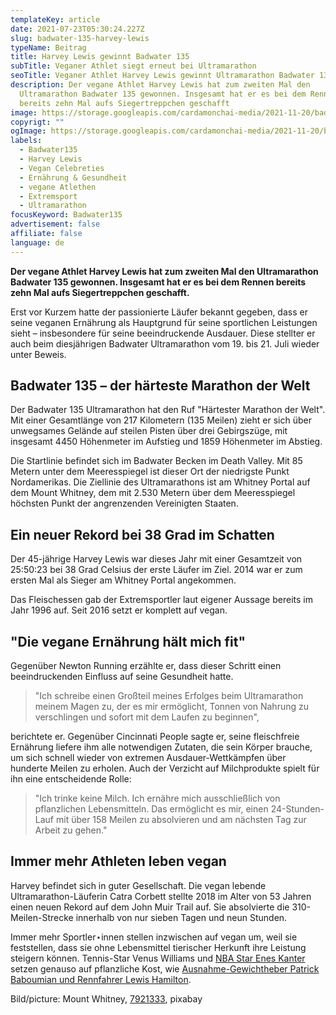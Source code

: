 ```yaml
---
templateKey: article
date: 2021-07-23T05:30:24.227Z
slug: badwater-135-harvey-lewis
typeName: Beitrag
title: Harvey Lewis gewinnt Badwater 135
subTitle: Veganer Athlet siegt erneut bei Ultramarathon
seoTitle: Veganer Athlet Harvey Lewis gewinnt Ultramarathon Badwater 135
description: Der vegane Athlet Harvey Lewis hat zum zweiten Mal den
  Ultramarathon Badwater 135 gewonnen. Insgesamt hat er es bei dem Rennen
  bereits zehn Mal aufs Siegertreppchen geschafft
image: https://storage.googleapis.com/cardamonchai-media/2021-11-20/badwater-135-jpg-imagine-684838_79716e_1024_768/640.webp
copyrigt: ""
ogImage: https://storage.googleapis.com/cardamonchai-media/2021-11-20/badwater-135-fb-jpg-imagine-684838_79706c_1200_628/640.webp
labels:
  - Badwater135
  - Harvey Lewis
  - Vegan Celebreties
  - Ernährung & Gesundheit
  - vegane Atlethen
  - Extremsport
  - Ultramarathon
focusKeyword: Badwater135
advertisement: false
affiliate: false
language: de
---
```


**Der vegane Athlet Harvey Lewis hat zum zweiten Mal den Ultramarathon Badwater 135 gewonnen. Insgesamt hat er es bei dem Rennen bereits zehn Mal aufs Siegertreppchen geschafft.**

Erst vor Kurzem hatte der passionierte Läufer bekannt gegeben, dass er seine veganen Ernährung als Hauptgrund für seine sportlichen Leistungen sieht – insbesondere für seine beeindruckende Ausdauer. Diese stellter er auch beim diesjährigen Badwater Ultramarathon vom 19. bis 21. Juli wieder unter Beweis.

## Badwater 135 – der härteste Marathon der Welt

Der Badwater 135 Ultramarathon hat den Ruf "Härtester Marathon der Welt". Mit einer Gesamtlänge von 217 Kilometern (135 Meilen) zieht er sich über unwegsames Gelände auf steilen Pisten über drei Gebirgszüge, mit insgesamt 4450 Höhenmeter im Aufstieg und 1859 Höhenmeter im Abstieg.

Die Startlinie befindet sich im Badwater Becken im Death Valley. Mit 85 Metern unter dem Meeresspiegel ist dieser Ort der niedrigste Punkt Nordamerikas. Die Ziellinie des Ultramarathons ist am Whitney Portal auf dem Mount Whitney, dem mit 2.530 Metern über dem Meeresspiegel höchsten Punkt der angrenzenden Vereinigten Staaten.

## Ein neuer Rekord bei 38 Grad im Schatten

Der 45-jährige Harvey Lewis war dieses Jahr mit einer Gesamtzeit von 25:50:23 bei 38 Grad Celsius der erste Läufer im Ziel. 2014 war er zum ersten Mal als Sieger am Whitney Portal angekommen.

Das Fleischessen gab der Extremsportler laut eigener Aussage bereits im Jahr 1996 auf. Seit 2016 setzt er komplett auf vegan.

## "Die vegane Ernährung hält mich fit"

Gegenüber Newton Running erzählte er, dass dieser Schritt einen beeindruckenden Einfluss auf seine Gesundheit hatte.

> "Ich schreibe einen Großteil meines Erfolges beim Ultramarathon meinem Magen zu, der es mir ermöglicht, Tonnen von Nahrung zu verschlingen und sofort mit dem Laufen zu beginnen",

berichtete er. Gegenüber Cincinnati People sagte er, seine fleischfreie Ernährung liefere ihm alle notwendigen Zutaten, die sein Körper brauche, um sich schnell wieder von extremen Ausdauer-Wettkämpfen über hunderte Meilen zu erholen. Auch der Verzicht auf Milchprodukte spielt für ihn eine entscheidende Rolle:

> "Ich trinke keine Milch. Ich ernähre mich ausschließlich von pflanzlichen Lebensmitteln. Das ermöglicht es mir, einen 24-Stunden-Lauf mit über 158 Meilen zu absolvieren und am nächsten Tag zur Arbeit zu gehen."

## Immer mehr Athleten leben vegan

Harvey befindet sich in guter Gesellschaft. Die vegan lebende Ultramarathon-Läuferin Catra Corbett stellte 2018 im Alter von 53 Jahren einen neuen Rekord auf dem John Muir Trail auf. Sie absolvierte die 310-Meilen-Strecke innerhalb von nur sieben Tagen und neun Stunden.

Immer mehr Sportler⋆innen stellen inzwischen auf vegan um, weil sie feststellen, dass sie ohne Lebensmittel tierischer Herkunft ihre Leistung steigern können. Tennis-Star Venus Williams und [NBA Star Enes Kanter](/2021/01/enes-kanter-vegan-nba/) setzen genauso auf pflanzliche Kost, wie [Ausnahme-Gewichtheber Patrick Baboumian und Rennfahrer Lewis Hamilton](/2019/11/the-game-changers/).

Bild/picture: Mount Whitney, [7921333](https://pixabay.com/photos/mount-whitney-california-lone-pine-4497089/), pixabay
